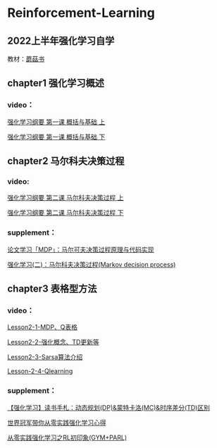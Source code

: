 # Reinforcement-Learning
## 2022上半年强化学习自学

教材：[蘑菇书](https://github.com/datawhalechina/easy-rl)

## chapter1 强化学习概述

  ### video：
  
  [强化学习纲要 第一课 概括与基础 上](https://www.bilibili.com/video/BV1LE411G7Xj?spm_id_from=333.999.0.0)
  
  [强化学习纲要 第一课 概括与基础 下](https://www.bilibili.com/video/BV1g7411Z7SJ?spm_id_from=333.999.0.0)

## chapter2 马尔科夫决策过程

  ### video:
  
  [强化学习纲要 第二课 马尔科夫决策过程 上](https://www.bilibili.com/video/BV1g7411m7Ms?spm_id_from=333.999.0.0)
  
  [强化学习纲要 第二课 马尔科夫决策过程 下](https://www.bilibili.com/video/BV1u7411m7rh?spm_id_from=333.999.0.0)
  
  ### supplement：
  
  [论文学习「MDP」：马尔可夫决策过程原理与代码实现](https://blog.csdn.net/qq_41297934/article/details/105104684)
  
  [强化学习(二)：马尔科夫决策过程(Markov decision process)](https://blog.csdn.net/liweibin1994/article/details/79079884?spm=1001.2101.3001.6661.1&utm_medium=distribute.pc_relevant_t0.none-task-blog-2%7Edefault%7ECTRLIST%7ETopBlog-1.topblog&depth_1-utm_source=distribute.pc_relevant_t0.none-task-blog-2%7Edefault%7ECTRLIST%7ETopBlog-1.topblog&utm_relevant_index=1)
  
## chapter3 表格型方法

  ### video：
  [Lesson2-1-MDP、Q表格](https://aistudio.baidu.com/aistudio/education/lessonvideo/2644002)
  
  [Lesson2-2-强化概念、TD更新等](https://aistudio.baidu.com/aistudio/education/lessonvideo/413825)
  
  [Lesson2-3-Sarsa算法介绍](https://aistudio.baidu.com/aistudio/education/lessonvideo/413834)
  
  [Lesson-2-4-Qlearning](https://aistudio.baidu.com/aistudio/education/lessonvideo/413844)
  
  ### supplement：
  
  [【强化学习】读书手札：动态规划(DP)&蒙特卡洛(MC)&时序差分(TD)区别](https://zstar.blog.csdn.net/article/details/122795253?spm=1001.2101.3001.6661.1&utm_medium=distribute.pc_relevant_t0.none-task-blog-2%7Edefault%7ECTRLIST%7Edefault-1.pc_relevant_aa&depth_1-utm_source=distribute.pc_relevant_t0.none-task-blog-2%7Edefault%7ECTRLIST%7Edefault-1.pc_relevant_aa&utm_relevant_index=1
  )
  
  [世界冠军带你从零实践强化学习心得](https://star2dust.github.io/parl-notes/)
  
  [从零实践强化学习之RL初印象(GYM+PARL)](https://blog.csdn.net/zbp_12138/article/details/106800911)
